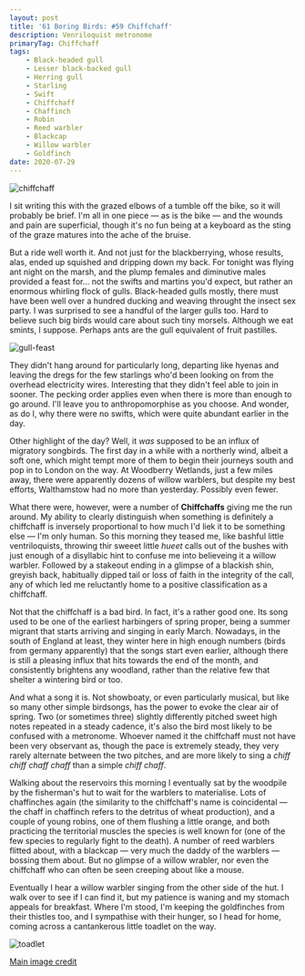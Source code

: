 ```yaml
---
layout: post
title: '61 Boring Birds: #59 Chiffchaff'
description: Venriloquist metronome
primaryTag: Chiffchaff
tags:
    - Black-headed gull
    - Lesser black-backed gull
    - Herring gull
    - Starling
    - Swift
    - Chiffchaff
    - Chaffinch
    - Robin
    - Reed warbler
    - Blackcap
    - Willow warbler
    - Goldfinch
date: 2020-07-29
---
```

![chiffchaff](/assets/img/chiffchaff.jpg)

I sit writing this with the grazed elbows of a tumble off the bike, so it will probably be brief. I'm all in one piece &mdash; as is the bike &mdash; and the wounds and pain are superficial, though it's no fun being at a keyboard as the sting of the graze matures into the ache of the bruise.

But a ride well worth it. And not just for the blackberrying, whose results, alas, ended up squished and dripping down my back. For tonight was flying ant night on the marsh, and the plump females and diminutive males provided a feast for... not the swifts and martins you'd expect, but rather an enormous whirling flock of gulls. Black-headed gulls mostly, there must have been well over a hundred ducking and weaving throught the insect sex party. I was surprised to see a handful of the larger gulls too. Hard to believe such big birds would care about such tiny morsels. Although we eat smints, I suppose. Perhaps ants are the gull equivalent of fruit pastilles.

![gull-feast](/assets/img/gull-feast.jpg)

They didn't hang around for particularly long, departing like hyenas and leaving the dregs for the few starlings who'd been looking on from the overhead electricity wires. Interesting that they didn't feel able to join in sooner. The pecking order applies even when there is more than enough to go around. I'll leave you to anthropomorphise as you choose. And wonder, as do I, why there were no swifts, which were quite abundant earlier in the day.

Other highlight of the day? Well, it _was_ supposed to be an influx of migratory songbirds. The first day in a while with a northerly wind, albeit a soft one, which might tempt more of them to begin their journeys south and pop in to London on the way. At Woodberry Wetlands, just a few miles away, there were apparently dozens of willow warblers, but despite my best efforts, Walthamstow had no more than yesterday. Possibly even fewer.

What there were, however, were a number of **Chiffchaffs** giving me the run around. My ability to clearly distinguish when something is definitely a chiffchaff is inversely proportional to how much I'd liek it to be something else &mdash; I'm only human. So this morning they teased me, like bashful little ventriloquists, throwing thir sweeet little _hueet_ calls out of the bushes with just enough of a disyllabic hint to confuse me into believeing it a willow warbler. Followed by a stakeout ending in a glimpse of a blackish shin, greyish back, habitually dipped tail or loss of faith in the integrity of the call, any of which led me reluctantly home to a positive classification as a chiffchaff.

Not that the chiffchaff is a bad bird. In fact, it's a rather good one. Its song used to be one of the earliest harbingers of spring proper, being a summer migrant that starts arriving and singing in early March. Nowadays, in the south of England at least, they winter here in high enough numbers (birds from germany apparently) that the songs start even earlier, although there is still a pleasing influx that hits towards the end of the month, and consistently brightens any woodland, rather than the relative few that shelter a wintering bird or too.

And what a song it is. Not showboaty, or even particularly musical, but like so many other simple birdsongs, has the power to evoke the clear air of spring. Two (or sometimes three) slightly differently pitched sweet high notes repeated in a steady cadence, it's also the bird most likely to be confused with a metronome. Whoever named it the chiffchaff must not have been very observant as, though the pace is extremely steady, they very rarely alternate between the two pitches, and are more likely to sing a _chiff chiff chaff chaff_ than a simple _chiff chaff_. 

Walking about the reservoirs this morning I eventually sat by the woodpile by the fisherman's hut to wait for the warblers to materialise. Lots of chaffinches again (the similarity to the chiffchaff's name is coincidental &mdash; the chaff in chaffinch refers to the detritus of wheat production), and a couple of young robins, one of them flushing a little orange, and both practicing the territorial muscles the species is well known for (one of the few species to regularly fight to the death). A number of reed warblers flitted about, with a blackcap &mdash; very much the daddy of the warblers &mdash; bossing them about. But no glimpse of a willow wrabler, nor even the chiffchaff who can often be seen creeping about like a mouse.

Eventually I hear a willow warbler singing from the other side of the hut. I walk over to see if I can find it, but my patience is waning and my stomach appeals for breakfast. Where I'm stood, I'm keeping the goldfinches from their thistles too, and I sympathise with their hunger, so I head for home, coming across a cantankerous little toadlet on the way.

![toadlet](/assets/img/toadlet.jpg)

[Main image credit](https://www.flickr.com/photos/hedera_baltica/49896893691/in/photolist-2j2dC7x-2iTKeTC-2jfpWT5-2gBWmsU-2hpRQWH-29eSjpb-XC28pn-2eprvVE-YUe6Rp-267oyZd-WSXcwb-25cfpA1-X2XZHJ-2grvqDU-25RsEoo-SnmBx7-2j1XcgT-eMQCgU-2jpUTwf-2gcuQPo-mXMFmv-2cakmDU-RPtK3c-2jmySZG-KSksqG-2iGYdUt-W4kXhk-VcbiLX-2iNk3PK-XjAjJZ-TJ2WCg-2iNRRsL-Uiu2mE-bti3Df-31guG3-bFRLrg-2Uyyst-2iGZivq-7PyFSk-7PCEmf-7T4hb8-7PyFL4-7T4h7i-Grtu8e-2iH1D1i-2iZWCHg-2jp2s47-2iHiWgc-2eoFBAM-2eaf3uV)
